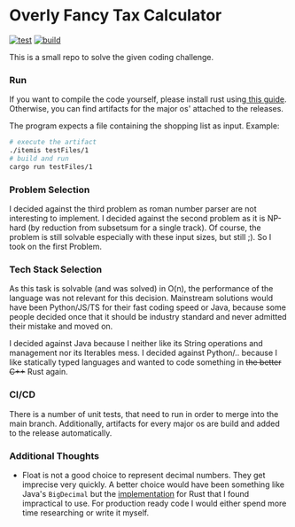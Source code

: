 # Overly Fancy Tax Calculator
[![test](https://github.com/KuSpa/FluffyCodeForFluffyPeople/actions/workflows/rust.yml/badge.svg?branch=main)](https://github.com/KuSpa/FluffyCodeForFluffyPeople/actions/workflows/rust.yml) [![build](https://github.com/KuSpa/FluffyCodeForFluffyPeople/actions/workflows/build.yml/badge.svg)](https://github.com/KuSpa/FluffyCodeForFluffyPeople/actions/workflows/build.yml)

This is a small repo to solve the given coding challenge. 

### Run
If you want to compile the code yourself, please install rust using[ this guide](https://www.rust-lang.org/tools/install). Otherwise, you can find artifacts for the major os' attached to the releases.

The program expects a file containing the shopping list as input. Example:

```bash
# execute the artifact
./itemis testFiles/1
# build and run
cargo run testFiles/1
```


### Problem Selection
I decided against the third problem as roman number parser are not interesting to implement.
I decided against the second problem as it is NP-hard (by reduction from subsetsum for a single track). Of course, the problem is still solvable especially with these input sizes, but still ;).
So I took on the first Problem.

### Tech Stack Selection
As this task is solvable (and was solved) in O(n), the performance of the language was not relevant for this decision. Mainstream solutions would have been Python/JS/TS for their fast coding speed or Java, because some people decided once that it should be industry standard and never admitted their mistake and moved on. 

I decided against Java because I neither like its String operations and management nor its Iterables mess. 
I decided against Python/.. because I like statically typed languages and wanted to code something in ~~the better C++~~ Rust again.

### CI/CD
There is a number of unit tests, that need to run in order to merge into the main branch. Additionally, artifacts for every major os are build and added to the release automatically.

### Additional Thoughts

* Float is not a good choice to represent decimal numbers. They get imprecise very quickly. A better choice would have been something like Java's `BigDecimal` but the [implementation](https://crates.io/crates/bigdecimal) for Rust that I found impractical to use. For production ready code I would either spend more time researching or write it myself.